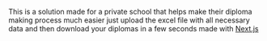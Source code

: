 This is a solution made for a private school that helps make their diploma making process much easier just upload the excel file with all necessary data and then download your diplomas in a few seconds
made with [Next.js](https://nextjs.org)  
